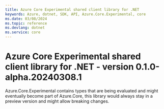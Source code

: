 ```yaml
---
title: Azure Core Experimental shared client library for .NET
keywords: Azure, dotnet, SDK, API, Azure.Core.Experimental, core
ms.date: 03/08/2024
ms.topic: reference
ms.devlang: dotnet
ms.service: core
---
```

# Azure Core Experimental shared client library for .NET - version 0.1.0-alpha.20240308.1 


Azure.Core.Experimental contains types that are being evaluated and might eventually become part of Azure.Core, this library would always stay in a preview version and might allow breaking changes.

